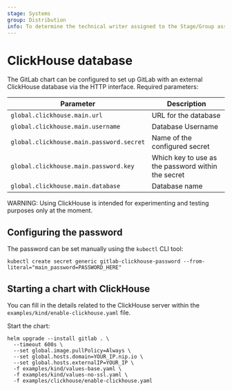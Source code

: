 ```yaml
---
stage: Systems
group: Distribution
info: To determine the technical writer assigned to the Stage/Group associated with this page, see https://about.gitlab.com/handbook/product/ux/technical-writing/#assignments
---
```


# ClickHouse database

The GitLab chart can be configured to set up GitLab with an external ClickHouse database via the HTTP interface. Required parameters:

| Parameter | Description |
| ------- | ------ |
| `global.clickhouse.main.url` | URL for the database |
| `global.clickhouse.main.username` | Database Username |
| `global.clickhouse.main.password.secret` | Name of the configured secret |
| `global.clickhouse.main.password.key` | Which key to use as the password within the secret |
| `global.clickhouse.main.database` | Database name |

WARNING:
Using ClickHouse is intended for experimenting and testing purposes only at the moment.

## Configuring the password

The password can be set manually using the `kubectl` CLI tool:

```shell
kubectl create secret generic gitlab-clickhouse-password --from-literal="main_password=PASSWORD_HERE"
```

## Starting a chart with ClickHouse

You can fill in the details related to the ClickHouse server within the  `examples/kind/enable-clickhouse.yaml` file.

Start the chart:

```shell
helm upgrade --install gitlab . \
  --timeout 600s \
  --set global.image.pullPolicy=Always \
  --set global.hosts.domain=YOUR_IP.nip.io \
  --set global.hosts.externalIP=YOUR_IP \
  -f examples/kind/values-base.yaml \
  -f examples/kind/values-no-ssl.yaml \
  -f examples/clickhouse/enable-clickhouse.yaml
```
